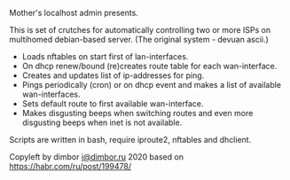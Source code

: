 Mother's localhost admin presents.

This is set of crutches for automatically controlling two or more ISPs on
multihomed debian-based server. (The original system - devuan ascii.)

-	Loads nftables on start first of lan-interfaces.
-	On dhcp renew/bound (re)creates route table for each wan-interface.
-	Creates and updates list of ip-addresses for ping.
-	Pings periodically (cron) or on dhcp event and makes a list of
	available wan-interfaces.
-	Sets default route to first available wan-interface.
-	Makes disgusting beeps when switching routes and even more
	disgusting beeps when inet is not available.

Scripts are written in bash, require iproute2, nftables and dhclient.

Copyleft by dimbor <i@dimbor.ru> 2020
based on https://habr.com/ru/post/199478/
